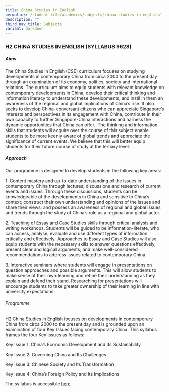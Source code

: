 ```yaml
---
title: China Studies in English
permalink: /student-life/academics/subjects/china-studies-in-english/
description: ""
third_nav_title: Subjects
variant: markdown
---
```

### H2 CHINA STUDIES IN ENGLISH (SYLLABUS 9628)

##### Aims
The China Studies in English (CSE) curriculum focuses on studying developments in
contemporary China from circa 2000 to the present day through an examination of its
economy, politics, society and international relations. The curriculum aims to equip
students with relevant knowledge on contemporary developments in China, develop
their critical thinking and information literacy to understand these developments, and
instil in them an awareness of the regional and global implications of China’s rise. It
also seeks to develop China-conversant citizens who can appreciate Singapore’s
interests and perspectives in its engagement with China, contribute in their own
capacity to further Singapore-China interactions and harness the dynamic
opportunities that China can offer. 
The thinking and information skills that students will acquire over the course of this
subject enable students to be more keenly aware of global trends and appreciate the
significance of current events. We believe that this will better equip students for their
future course of study at the tertiary level.
##### Approach
Our programme is designed to develop students in the following key areas:

1\. Content mastery and up-to-date understanding of the issues in contemporary China through lectures, discussions and research of current events and issues.
Through these discussions, students can be knowledgeable of the developments in
China and sensitive to China’s context; construct their own understanding and
opinions of the issues and share their views; and possess an awareness of regional and
global issues and trends through the study of China’s role as a regional and global
actor.

2. Teaching of Essay and Case Studies skills through critical analysis and writing
workshops. Students will be guided to be information-literate, who can access,
analyse, evaluate and use different types of information critically and effectively.
Approaches to Essay and Case Studies will also equip students with the necessary
skills to answer questions effectively, present clear and logical arguments; and make
well-considered recommendations to address issues related to contemporary China.

3. Interactive seminars where students will engage in presentations on question
approaches and possible arguments. This will allow students to make sense of their
own learning and refine their understanding as they explain and defend their stand.
Researching for presentations will encourage students to take greater ownership of
their learning in line with university expectations.

###### Programme
H2 China Studies in English focuses on developments in contemporary China from
circa 2000 to the present day and is grounded upon an examination of four Key Issues
facing contemporary China. This syllabus frames the four Key Issues as follows: 

Key Issue 1: China’s Economic Development and Its Sustainability

Key Issue 2: Governing China and Its Challenges 

Key Issue 3: Chinese Society and Its Transformation

Key Issue 4: China’s Foreign Policy and Its Implications

The syllabus is accessible [here](https://www.seab.gov.sg/files/A%20Level%20Syllabus%20Sch%20Cddts/2026/9628_y26_sy.pdf).